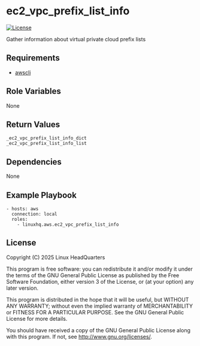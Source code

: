 # ec2\_vpc\_prefix\_list\_info

[![License](https://img.shields.io/badge/license-GPLv3-lightgreen)](https://www.gnu.org/licenses/gpl-3.0.en.html#license-text)

Gather information about virtual private cloud prefix lists

## Requirements

* [awscli](https://pypi.org/project/awscli)

## Role Variables

None

## Return Values

    _ec2_vpc_prefix_list_info_dict
    _ec2_vpc_prefix_list_info_list

## Dependencies

None

## Example Playbook

    - hosts: aws
      connection: local
      roles:
        - linuxhq.aws.ec2_vpc_prefix_list_info

## License

Copyright (C) 2025 Linux HeadQuarters

This program is free software: you can redistribute it and/or modify
it under the terms of the GNU General Public License as published by
the Free Software Foundation, either version 3 of the License, or
(at your option) any later version.

This program is distributed in the hope that it will be useful,
but WITHOUT ANY WARRANTY; without even the implied warranty of
MERCHANTABILITY or FITNESS FOR A PARTICULAR PURPOSE. See the
GNU General Public License for more details.

You should have received a copy of the GNU General Public License
along with this program. If not, see <http://www.gnu.org/licenses/>.
